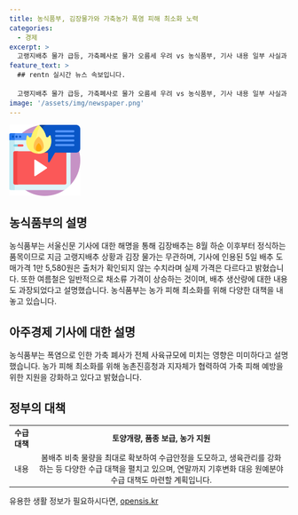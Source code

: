 ```yaml
---
title: 농식품부, 김장물가와 가축농가 폭염 피해 최소화 노력
categories:
  - 경제
excerpt: >
  고랭지배추 물가 급등, 가축폐사로 물가 오름세 우려 vs 농식품부, 기사 내용 일부 사실과 상이…가축폐사 미미한 수준, 김장배추 물가 무관
feature_text: >
  ## rentn 실시간 뉴스 속보입니다.

  고랭지배추 물가 급등, 가축폐사로 물가 오름세 우려 vs 농식품부, 기사 내용 일부 사실과 상이…가축폐사 미미한 수준, 김장배추 물가 무관
image: '/assets/img/newspaper.png'
---
```


<p><img src="/assets/img/news.png" alt="rentncar 속보" /></p>

<h2>농식품부의 설명</h2>

<p data-ke-size="size16">농식품부는 서울신문 기사에 대한 해명을 통해 김장배추는 8월 하순 이후부터 정식하는 품목이므로 지금 고랭지배추 상황과 김장 물가는 무관하며, 기사에 인용된 5일 배추 도매가격 1만 5,580원은 출처가 확인되지 않는 수치라며 실제 가격은 다르다고 밝혔습니다. 또한 여름철은 일반적으로 채소류 가격이 상승하는 것이며, 배추 생산량에 대한 내용도 과장되었다고 설명했습니다. 농식품부는 농가 피해 최소화를 위해 다양한 대책을 내놓고 있습니다.</p>

<h2>아주경제 기사에 대한 설명</h2>

<p data-ke-size="size16">농식품부는 폭염으로 인한 가축 폐사가 전체 사육규모에 미치는 영향은 미미하다고 설명했습니다. 농가 피해 최소화를 위해 농촌진흥청과 지자체가 협력하여 가축 피해 예방을 위한 지원을 강화하고 있다고 밝혔습니다.</p>

<h2>정부의 대책</h2>

<table>
  <tr>
    <td style="text-align: center; height: 17px;"><b>수급 대책</b></td>
    <td style="text-align: center; height: 17px;"><b>토양개량, 품종 보급, 농가 지원</b></td>
  </tr>
  <tr>
    <td style="text-align: center; height: 17px;">내용</td>
    <td style="text-align: center; height: 17px;">봄배추 비축 물량을 최대로 확보하여 수급안정을 도모하고, 생육관리를 강화하는 등 다양한 수급 대책을 펼치고 있으며, 연말까지 기후변화 대응 원예분야 수급 대책도 마련할 계획입니다.</td>
  </tr>
</table>
유용한 생활 정보가 필요하시다면, <a href="https://opensis.kr" rel="dofollow">opensis.kr</a>



